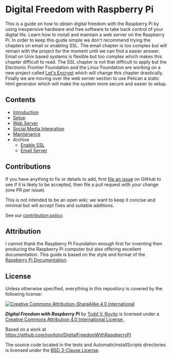 # Digital Freedom with Raspberry Pi

This is a guide on how to obtain digital freedom with the Raspberry Pi by using
inexpensive hardware and free software to take back control of your digital
life.  Learn how to install and maintain a web server on the Raspberry Pi. In 
order to keep this guide simple we don't recommend trying the chapters on
email or enabling SSL.  The email chapter is too complex but will remain with
the project for the moment until we can find a easier answer.  Email on Unix
based systems is flexible but too complex which makes this chapter difficult
to read.  The SSL chapter is not that difficult to apply but the Electronic
Frontier Foundation and the Linux Foundation are working on a new project called
[Let's Encrypt](https://letsencrypt.org) which will change this chapter
drastically. Finally we are moving over the web server section to use Pelican
a static html generator which will make the system more secure and easier
to setup.

## Contents

- [Introduction](introduction.md)
- [Setup](setup.md)
- [Web Server](web.md)
- [Social Media Integration](social_media_integration.md)
- [Maintenance](maintenance.md)
- Archive
  - [Enable SSL](enableSSL.md)
  - [Email Server](email.md)

## Contributions

If you have anything to fix or details to add, first [file an
issue](https://github.com/rovitotv/DigitalFreedomWithRaspberryPI/issues) on 
GitHub to see if
it is likely to be accepted, then file a pull request with your change (one PR
per issue).

This is not intended to be an open wiki; we want to keep it concise and minimal
but will accept fixes and suitable additions.

See our [contribution policy](contributing.md).

## Attribution

I cannot thank the Raspberry Pi Foundation enough first for inventing then
producing the Raspberry Pi computer but also offering excellent documentation.
This guide is based on the style and format of the 
[Raspberry Pi Documentation](https://github.com/raspberrypi/documentation).

## License

Unless otherwise specified, everything in this repository is covered by the 
following license:

[![Creative Commons Attribution-ShareAlike 4.0 International](http://i.creativecommons.org/l/by-sa/4.0/88x31.png)](http://creativecommons.org/licenses/by-sa/4.0/)

***Digital Freedom with Raspberry Pi*** by 
[Todd V. Rovito](http://www.rovitotv.org) is licensed under a 
[ Creative Commons Attribution 4.0 International License ](http://creativecommons.org/licenses/by-sa/4.0/).

Based on a work at https://github.com/rovitotv/DigitalFreedomWithRaspberryPI

The source code located in the tests and AutomaticInstallScripts directories is
licensed under the 
[BSD 3-Clause License](http://opensource.org/licenses/BSD-3-Clause).
